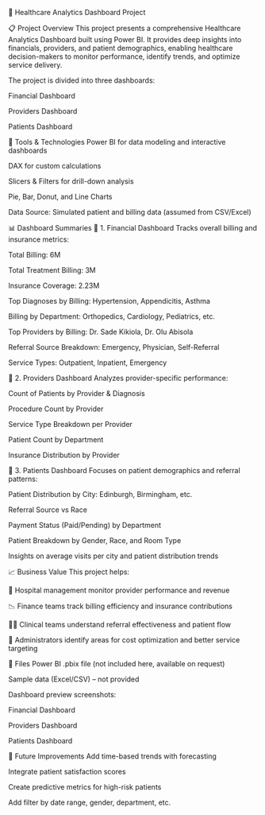🏥 Healthcare Analytics Dashboard Project

📋 Project Overview
This project presents a comprehensive Healthcare Analytics Dashboard built using Power BI. It provides deep insights into financials, providers, and patient demographics, enabling healthcare decision-makers to monitor performance, identify trends, and optimize service delivery.

The project is divided into three dashboards:

Financial Dashboard

Providers Dashboard

Patients Dashboard

🧰 Tools & Technologies
Power BI for data modeling and interactive dashboards

DAX for custom calculations

Slicers & Filters for drill-down analysis

Pie, Bar, Donut, and Line Charts

Data Source: Simulated patient and billing data (assumed from CSV/Excel)

📊 Dashboard Summaries
📌 1. Financial Dashboard
Tracks overall billing and insurance metrics:

Total Billing: 6M

Total Treatment Billing: 3M

Insurance Coverage: 2.23M

Top Diagnoses by Billing: Hypertension, Appendicitis, Asthma

Billing by Department: Orthopedics, Cardiology, Pediatrics, etc.

Top Providers by Billing: Dr. Sade Kikiola, Dr. Olu Abisola

Referral Source Breakdown: Emergency, Physician, Self-Referral

Service Types: Outpatient, Inpatient, Emergency

📌 2. Providers Dashboard
Analyzes provider-specific performance:

Count of Patients by Provider & Diagnosis

Procedure Count by Provider

Service Type Breakdown per Provider

Patient Count by Department

Insurance Distribution by Provider

📌 3. Patients Dashboard
Focuses on patient demographics and referral patterns:

Patient Distribution by City: Edinburgh, Birmingham, etc.

Referral Source vs Race

Payment Status (Paid/Pending) by Department

Patient Breakdown by Gender, Race, and Room Type

Insights on average visits per city and patient distribution trends

📈 Business Value
This project helps:

🏥 Hospital management monitor provider performance and revenue

📉 Finance teams track billing efficiency and insurance contributions

🧑‍⚕️ Clinical teams understand referral effectiveness and patient flow

📍 Administrators identify areas for cost optimization and better service targeting

📂 Files
Power BI .pbix file (not included here, available on request)

Sample data (Excel/CSV) – not provided

Dashboard preview screenshots:

Financial Dashboard

Providers Dashboard

Patients Dashboard

🚀 Future Improvements
Add time-based trends with forecasting

Integrate patient satisfaction scores

Create predictive metrics for high-risk patients

Add filter by date range, gender, department, etc.
